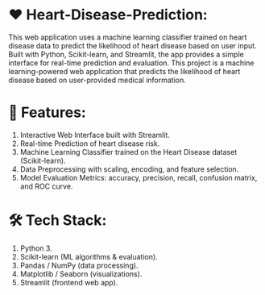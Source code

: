 # ❤️ Heart-Disease-Prediction:
This web application uses a machine learning classifier trained on heart disease data to predict the likelihood of heart disease based on user input. Built with Python, Scikit-learn, and Streamlit, the app provides a simple interface for real-time prediction and evaluation. 
This project is a machine learning-powered web application that predicts the likelihood of heart disease based on user-provided medical information.

# 🚀 Features:
1. Interactive Web Interface built with Streamlit.
2. Real-time Prediction of heart disease risk.
3. Machine Learning Classifier trained on the Heart Disease dataset (Scikit-learn).
4. Data Preprocessing with scaling, encoding, and feature selection.
5. Model Evaluation Metrics: accuracy, precision, recall, confusion matrix, and ROC curve. 

# 🛠️ Tech Stack:
1. Python 3.
2. Scikit-learn (ML algorithms & evaluation).
3. Pandas / NumPy (data processing).
4. Matplotlib / Seaborn (visualizations).
5. Streamlit (frontend web app).

